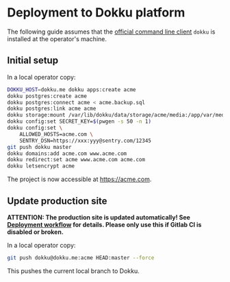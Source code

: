 # Deployment to Dokku platform

The following guide assumes that the [official command line client](http://dokku.viewdocs.io/dokku/community/clients/#bash-zsh-etc-dokku_clientsh) `dokku` is installed at the operator's machine.

## Initial setup

In a local operator copy:

```bash
DOKKU_HOST=dokku.me dokku apps:create acme
dokku postgres:create acme
dokku postgres:connect acme < acme.backup.sql
dokku postgres:link acme acme
dokku storage:mount /var/lib/dokku/data/storage/acme/media:/app/var/media
dokku config:set SECRET_KEY=$(pwgen -s 50 -n 1)
dokku config:set \
	ALLOWED_HOSTS=acme.com \
	SENTRY_DSN=https://xxx:yyy@sentry.com/12345
git push dokku master
dokku domains:add acme.com www.acme.com
dokku redirect:set acme www.acme.com acme.com
dokku letsencrypt acme
```

The project is now accessible at <https://acme.com>.

## Update production site

**ATTENTION: The production site is updated automatically! See [Deployment workflow](workflow.md) for details. Please only use this if Gitlab CI is disabled or broken.**

In a local operator copy:

```bash
git push dokku@dokku.me:acme HEAD:master --force
```

This pushes the current local branch to Dokku.
